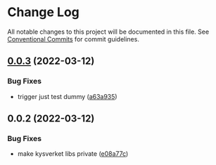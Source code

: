 # Change Log

All notable changes to this project will be documented in this file.
See [Conventional Commits](https://conventionalcommits.org) for commit guidelines.

## [0.0.3](https://github.com/kenguru33/rs-marine-services.aistracker/compare/v0.0.2...v0.0.3) (2022-03-12)


### Bug Fixes

* trigger just test dummy ([a63a935](https://github.com/kenguru33/rs-marine-services.aistracker/commit/a63a93553949486a4b08d329713c5e19dffa6770))





## 0.0.2 (2022-03-12)


### Bug Fixes

* make kysverket libs private ([e08a77c](https://github.com/kenguru33/rs-marine-services.aistracker/commit/e08a77cb18c1db0a8edb123789cdb8520f74e3c3))

